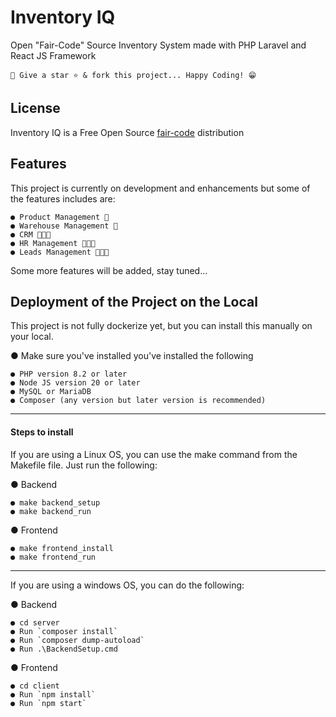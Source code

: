 # Inventory IQ

Open "Fair-Code" Source Inventory System made with PHP Laravel and React JS Framework


```
🚀 Give a star ⭐ & fork this project... Happy Coding! 😁
```

## License
Inventory IQ is a Free Open Source [fair-code](http://faircode.io) distribution

## Features
This project is currently on development and enhancements but some of the features includes are:

```
● Product Management 🍔
● Warehouse Management 🏨
● CRM 🧑‍🤝‍🧑
● HR Management 🧑‍🤝‍🧑
● Leads Management 🧑‍🤝‍🧑
```

Some more features will be added, stay tuned...


## Deployment of the Project on the Local
This project is not fully dockerize yet, but you can install this manually on your local.

● Make sure you've installed you've installed the following

```
● PHP version 8.2 or later
● Node JS version 20 or later
● MySQL or MariaDB
● Composer (any version but later version is recommended)
```

---

#### Steps to install
If you are using a Linux OS, you can use the make command from the Makefile file. Just run the following:

● Backend
```
● make backend_setup
● make backend_run
```

● Frontend
```
● make frontend_install
● make frontend_run
```
---

If you are using a windows OS, you can do the following:

● Backend
```
● cd server
● Run `composer install`
● Run `composer dump-autoload`
● Run .\BackendSetup.cmd
```

●  Frontend
```
● cd client
● Run `npm install`
● Run `npm start`
```
